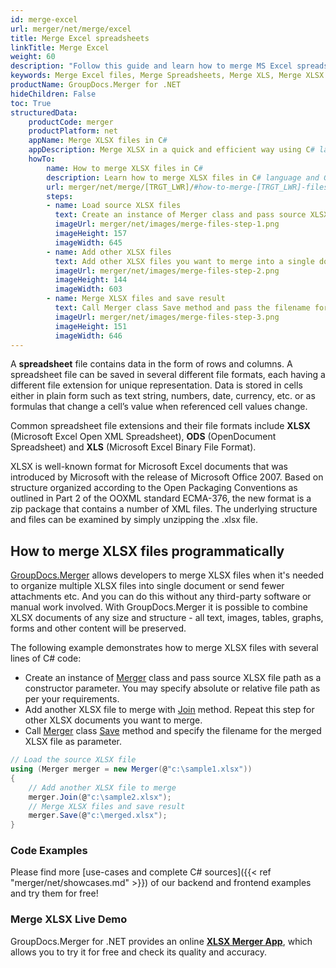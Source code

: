 ```yaml
---
id: merge-excel
url: merger/net/merge/excel
title: Merge Excel spreadsheets
linkTitle: Merge Excel
weight: 60
description: "Follow this guide and learn how to merge MS Excel spreadsheets using CSharp programming language."
keywords: Merge Excel files, Merge Spreadsheets, Merge XLS, Merge XLSX
productName: GroupDocs.Merger for .NET
hideChildren: False
toc: True
structuredData:
    productCode: merger
    productPlatform: net
    appName: Merge XLSX files in C#
    appDescription: Merge XLSX in a quick and efficient way using C# language and GroupDocs.Merger for .NET API, without the use of any third-party software like Microsoft or Open Office.
    howTo:
        name: How to merge XLSX files in C# 
        description: Learn how to merge XLSX files in C# language and GroupDocs.Merger for .NET API, without the use of any third-party software like Microsoft or Open Office.
        url: merger/net/merge/[TRGT_LWR]/#how-to-merge-[TRGT_LWR]-files-in-c
        steps:
        - name: Load source XLSX files 
          text: Create an instance of Merger class and pass source XLSX file path as a constructor parameter. You may specify absolute or relative file path as per your requirements. 
          imageUrl: merger/net/images/merge-files-step-1.png
          imageHeight: 157
          imageWidth: 645
        - name: Add other XLSX files
          text: Add other XLSX files you want to merge into a single document with Join method of Merger class.
          imageUrl: merger/net/images/merge-files-step-2.png
          imageHeight: 144
          imageWidth: 603
        - name: Merge XLSX files and save result 
          text: Call Merger class Save method and pass the filename for the resultant XLSX file as parameter.
          imageUrl: merger/net/images/merge-files-step-3.png
          imageHeight: 151
          imageWidth: 646
---
```


A **spreadsheet** file contains data in the form of rows and columns. A spreadsheet file can be saved in several different file formats, each having a different file extension for unique representation. Data is stored in cells either in plain form such as text string, numbers, date, currency, etc. or as formulas that change a cell’s value when referenced cell values change.

Common spreadsheet file extensions and their file formats include **XLSX** (Microsoft Excel Open XML Spreadsheet), **ODS** (OpenDocument Spreadsheet) and **XLS** (Microsoft Excel Binary File Format).

XLSX is well-known format for Microsoft Excel documents that was introduced by Microsoft with the release of Microsoft Office 2007. Based on structure organized according to the Open Packaging Conventions as outlined in Part 2 of the OOXML standard ECMA-376, the new format is a zip package that contains a number of XML files. The underlying structure and files can be examined by simply unzipping the .xlsx file.

## How to merge XLSX files programmatically

[GroupDocs.Merger](https://products.groupdocs.com/merger/net) allows developers to merge XLSX files when it's needed to organize multiple
 XLSX files into single document or send fewer attachments etc. And you can do this without any third-party software or manual work involved.
 With GroupDocs.Merger it is possible to combine XLSX documents of any size and structure - all text, images, tables, graphs, forms and other content will be preserved.

The following example demonstrates how to merge XLSX files with several lines of C# code:

* Create an instance of [Merger](https://reference.groupdocs.com/merger/net/groupdocs.merger/merger) class and pass source XLSX file path as a constructor parameter. You may specify absolute or relative file path as per your requirements.
* Add another XLSX file to merge with [Join](https://reference.groupdocs.com/merger/net/groupdocs.merger/merger/join) method. Repeat this step for other XLSX documents you want to merge.
* Call [Merger](https://reference.groupdocs.com/merger/net/groupdocs.merger/merger) class [Save](https://reference.groupdocs.com/merger/net/groupdocs.merger/merger/save) method and specify the filename for the merged XLSX file as parameter.

```csharp
// Load the source XLSX file
using (Merger merger = new Merger(@"c:\sample1.xlsx"))
{
    // Add another XLSX file to merge
    merger.Join(@"c:\sample2.xlsx");
    // Merge XLSX files and save result
    merger.Save(@"c:\merged.xlsx");
}
```

### Code Examples

Please find more [use-cases and complete C# sources]({{< ref "merger/net/showcases.md" >}}) of our backend and frontend examples and try them for free!

### Merge XLSX Live Demo

GroupDocs.Merger for .NET provides an online [**XLSX Merger App**](https://products.groupdocs.app/merger/xlsx), which allows you to try it for free and check its quality and accuracy.
